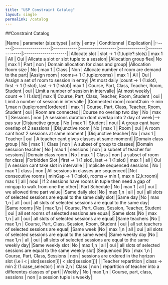 ```yaml
---
title: "USP Constraint Catalog"
layout: single
permalink: /catalog
---
```


##Constraint Catalog

|Name | parameter (size:type) | arity |  entry | Condtionnel | Explication|
|:------|:------------------|:------------|:------------------|:-------------|:---------------|:---------------------|
|Allocate slot | slot -> 1 (1,tuple?:slots) | max 1 | All | Oui | Allcate a slot or slot tuple to a session| 
|Allocation group flex| No  | max 1  | Part  | non  | Domain allocation for class and group|
|Allocation Room size  | No  | max 1  | Class  | Non  | Allocate number of room are demand to the part|
|Assign room  | rooms-> 1 (1,tuple:rooms) | max 1 | All | Oui | Assign a set of room to session in entry|
|At most daily |count -> 1 (1:slot), first -> 1 (1:slot), last -> 1 (1:slot)| max 1 | Course, Part, Class, Teacher, Room, Student | oui | Limit a number of session in intervalle|
|At most weekly| count -> 1 (1:slot)| max 1| Course, Part, Class, Teacher, Room, Student | oui | Limit a number of session in intervalle |
|Connected room| roomChain -> min 1,max n (tuple:room)[ordered] ​| max 1 |  Course, Part, Class, Teacher, Room, Student | oui | Room are connected|
|Course no overlap two day | No | max 1 | Sessions | non | A sessions duration dont overlap into 2 day of week|--> pas sur 
|Disjunctive group | No | max 1 | Student | noui | A group cant have overlap of 2 sessions |
|Disjunctive room | No | max 1 | Room | oui | A room cant host 2 sessions at same moment |
|Disjunctive teacher| No | max 1 | Teacher | oui | A teacher cant gives  classes at same moment|
|Domain class group | No | max 1 | Class | non | A subset of group to classes|
|Domain sessuion teacher | No | max 1 | sessions | non | a subset of teacher for sessions|
|Domain class room | No | max 1 | Class | non | a subset of room for class|
|Forbidden Slot | first -> 1 (1:slot), last -> 1 (1:slot) | max 1 | all | Oui | A session cant take slot in intervalle |
|Implicite sequenced sessions | No | max 1 | class | non | All sessions in classes are sequenced|
|Not consecutive rooms |  minGap -> 1 (1:slot), rooms-> min 1, max n (2,k:room)| max 1 | all | noui | If 2 sessions have rooms in tuple then need a gap of mingap to walk from one the other|
|Part Schedule | No | max 1 | all | oui | we allowed time part value|
|Same daily slot |No | max 1,n | all | oui | all slots of  selected sessions  are equal to the same daily slot|
|Same day  |No | max 1,n | all | oui | all slots of  selected sessions  are equal to the same day|
|Same rooms  |No | max 1,n | Course, Part, Class, Session, Teacher, Student | oui | all set rooms of  selected sessions  are equal|
|Same slots |No | max 1,n | all | oui | all slots of  selected sessions  are equal|
|Same teachers |No | max 1,n | Course, Part, Class, Session, Room, Student | oui | all set teachers of  selected sessions  are equal|
|Same week |No | max 1,n | all | oui | all slots of  selected sessions  are equal to the same week|
|Same weekly day |No | max 1,n | all | oui | all slots of  selected sessions  are equal to the same weekly day| 
|Same weekly slot |No | max 1,n | all | oui | all slots of  selected sessions  are equal to the same weekly slot|
|Sequenced |No | max 1,n | Course, Part, Class, Sessions | non | sessions are ordered in the horizon slot (i.e i < j slot[session[i]] < slot[session[j]] |
|Teacher repartition | class -> min 2 (1:case_selector) | min 2,n | Class | non | repartition of teacher into a differentes classes of part|
|Weekly | No | max 1,n | Course, part, class, sessions | non | a session tuple is weekly| 
